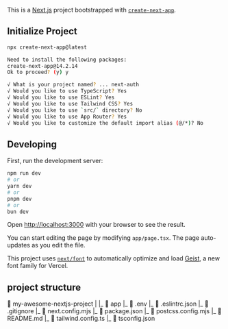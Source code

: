 This is a [Next.js](https://nextjs.org) project bootstrapped with [`create-next-app`](https://nextjs.org/docs/app/api-reference/cli/create-next-app).

## Initialize Project

```bash
npx create-next-app@latest

Need to install the following packages:
create-next-app@14.2.14
Ok to proceed? (y) y

√ What is your project named? ... next-auth
√ Would you like to use TypeScript? Yes
√ Would you like to use ESLint? Yes
√ Would you like to use Tailwind CSS? Yes
√ Would you like to use `src/` directory? No
√ Would you like to use App Router? Yes
√ Would you like to customize the default import alias (@/*)? No
```

## Developing

First, run the development server:

```bash
npm run dev
# or
yarn dev
# or
pnpm dev
# or
bun dev
```

Open [http://localhost:3000](http://localhost:3000) with your browser to see the result.

You can start editing the page by modifying `app/page.tsx`. The page auto-updates as you edit the file.

This project uses [`next/font`](https://nextjs.org/docs/app/building-your-application/optimizing/fonts) to automatically optimize and load [Geist](https://vercel.com/font), a new font family for Vercel.

## project structure

📁 my-awesome-nextjs-project
|
|_ 📁 app
|_ 📄 .env
|_ 📄 .eslintrc.json
|_ 📄 .gitignore
|_ 📄 next.config.mjs
|_ 📄 package.json
|_ 📄 postcss.config.mjs
|_ 📄 README.md
|_ 📄 tailwind.config.ts
|_ 📄 tsconfig.json

